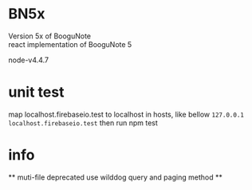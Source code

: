 # BN5x

Version 5x of BooguNote  
react implementation of BooguNote 5

node-v4.4.7

# unit test
map localhost.firebaseio.test to localhost in hosts, like bellow
`127.0.0.1 localhost.firebaseio.test`
then run npm test

# info 
** muti-file deprecated use wilddog query and paging method **

